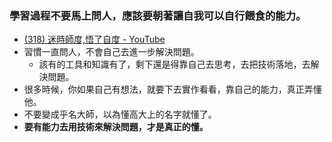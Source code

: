 ### 學習過程不要馬上問人，應該要朝著讓自我可以自行餵食的能力。 
- [(318) 迷時師度,悟了自度 - YouTube](https://www.youtube.com/watch?v=8geY1kEPOy0)
- 習慣一直問人，不會自己去進一步解決問題。
    - 該有的工具和知識有了，剩下還是得靠自己去思考，去把技術落地，去解決問題。
- 很多時候，你如果自己有想法，就要下去實作看看，靠自己的能力，真正弄懂他。
- 不要變成乎名大師，以為懂高大上的名字就懂了。
- **要有能力去用技術來解決問題，才是真正的懂。**